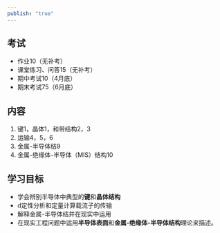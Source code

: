```yaml
---
publish: "true"
---
```

## 考试

- 作业10（无补考）
- 课堂练习、问答15（无补考）
- 期中考试10（4月底）
- 期末考试75（6月底）

## 内容

1. 键1，晶体1，和带结构2，3
2. 运输4，5，6
3. 金属-半导体结9
4. 金属-绝缘体-半导体（MIS）结构10

## 学习目标
- 学会辨别半导体中典型的**键**和**晶体结构**
- d定性分析和定量计算载流子的传输
- 解释金属-半导体结并在现实中运用
- 在现实工程问题中运用**半导体表面**和**金属-绝缘体-半导体结构**理论来描述。
